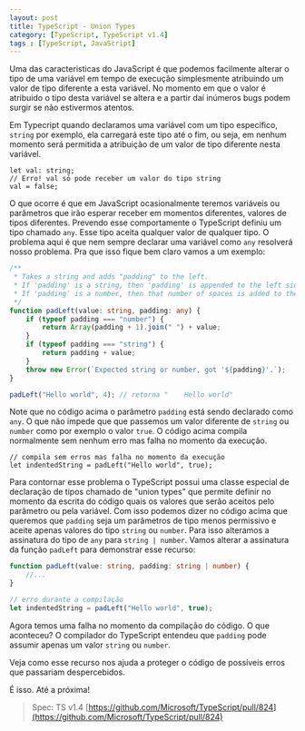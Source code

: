 ```yaml
---
layout: post
title: TypeScript - Union Types
category: [TypeScript, TypeScript v1.4]
tags : [TypeScript, JavaScript]
---
```


Uma das caracteristicas do JavaScript é que podemos facilmente alterar o tipo de uma variável em tempo de execução simplesmente atribuindo um valor de tipo diferente a esta variável. No momento em que o valor é atribuido o tipo desta variável se altera e a partir daí inúmeros bugs podem surgir se não estivermos atentos.

Em Typecript quando declaramos uma variável com um tipo específico, `string` por exemplo, ela carregará este tipo até o fim, ou seja, em nenhum momento será permitida a atribuição de um valor de tipo diferente nesta variável.

    let val: string;
    // Erro! val só pode receber um valor do tipo string
    val = false;

O que ocorre é que em JavaScript ocasionalmente teremos variáveis ou parâmetros que irão esperar receber em momentos diferentes, valores de tipos diferentes. Prevendo esse comportamente o TypeScript definiu um tipo chamado `any`. Esse tipo aceita qualquer valor de qualquer tipo. O problema aqui é que nem sempre declarar uma variável como `any` resolverá nosso problema. Pra que isso fique bem claro vamos a um exemplo:

```typescript
/**
 * Takes a string and adds "padding" to the left.
 * If 'padding' is a string, then 'padding' is appended to the left side.
 * If 'padding' is a number, then that number of spaces is added to the left side.
 */
function padLeft(value: string, padding: any) {
    if (typeof padding === "number") {
        return Array(padding + 1).join(" ") + value;
    }
    if (typeof padding === "string") {
        return padding + value;
    }
    throw new Error(`Expected string or number, got '${padding}'.`);
}

padLeft("Hello world", 4); // retorna "    Hello world"
```

Note que no código acima o parâmetro `padding` está sendo declarado como `any`. O que não impede que que passemos um valor diferente de `string` ou `number` como por exemplo o valor `true`. O código acima compila normalmente sem nenhum erro mas falha no momento da execução.

    // compila sem erros mas falha no momento da execução
    let indentedString = padLeft("Hello world", true);

Para contornar esse problema o TypeScript possui uma classe especial de declaração de tipos chamado de "union types" que permite definir no momento da escrita do código quais os valores que serão aceitos pelo parâmetro ou pela variável. Com isso podemos dizer no código acima que queremos que `padding` seja um parâmetros de tipo menos permissivo e aceite apenas valores do tipo `string` ou `number`. Para isso alteramos a assinatura do tipo de `any` para `string | number`. Vamos alterar a assinatura da função `padLeft` para demonstrar esse recurso:

```typescript
function padLeft(value: string, padding: string | number) {
    //...
}

// erro durante a compilação
let indentedString = padLeft("Hello world", true);
```

Agora temos uma falha no momento da compilação do código. O que aconteceu? O compilador do TypeScript entendeu que `padding` pode assumir apenas um valor `string` ou `number`.

Veja como esse recurso nos ajuda a proteger o código de possíveis erros que passariam despercebidos.

É isso. Até a próxima!

> Spec: TS v1.4 [https://github.com/Microsoft/TypeScript/pull/824](https://github.com/Microsoft/TypeScript/pull/824)
